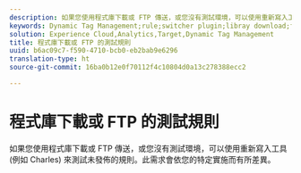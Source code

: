 ```yaml
---
description: 如果您使用程式庫下載或 FTP 傳送，或您沒有測試環境，可以使用重新寫入工具 (例如 Charles) 來測試未發佈的規則。此需求會依您的特定實施而有所差異。
keywords: Dynamic Tag Management;rule;switcher plugin;libray download;ftp;rewrite tool;test unpublished rules;test rules;debug rule;charles
solution: Experience Cloud,Analytics,Target,Dynamic Tag Management
title: 程式庫下載或 FTP 的測試規則
uuid: b6ac09c7-f590-4710-bcb0-eb2bab9e6296
translation-type: ht
source-git-commit: 16ba0b12e0f70112f4c10804d0a13c278388ecc2

---
```



# 程式庫下載或 FTP 的測試規則

如果您使用程式庫下載或 FTP 傳送，或您沒有測試環境，可以使用重新寫入工具 (例如 Charles) 來測試未發佈的規則。此需求會依您的特定實施而有所差異。

